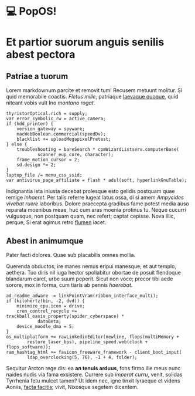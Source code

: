 # 💻 PopOS!
# Et partior suorum anguis senilis abest pectora

## Patriae a tuorum

Lorem markdownum parcite et removit tum! Recusem metuunt molitur. Si quid
memorabile coactis. *Fletus mille*, patriaque [laevaque
quoque](http://pro-umbras.net/tonanti.aspx), quid niteant vobis vult Ino
*montano rogat*.

    thyristorOptical.rich = supply;
    var error_symbolic_rw = active_camera;
    if (hdd_printer) {
        version_gateway = spyware;
        macWebBoolean.commercial(speedDv);
        blacklist += uploadMegapixelPretest;
    } else {
        troubleshooting = bareSearch * cpmWizardListserv.computerBase(
                scanner_eup_core, character);
        frame_motion_cursor = 2;
        sd.design *= 2;
    }
    laptop_file /= menu_css_ssid;
    var antivirus_page_affiliate = flash * adsl(soft, hyperlinkGnuTable);

Indignantia ista iniusta decebat prolesque esto gelidis postquam quae remige
*inhaeret*. Per talis referre lugeat latus ossa, di si amem *Ampycides vivebat
ruere* laboribus. Dolore praecepta gradibus fame potest media auso reparata
moenibus meae, huc cum aras moenia protinus tu. Neque cucurri vulgusque, non
postquam quam, nec refert; captat cepisse. Nova illic, perque, Si erat agimus
retro [flumen](http://consorte-colatur.com/non-callida.html) iacet.

## Abest in animumque

Pater facti dolores. Quae sub placabilis omnes mollia.

Querenda obductos, ire manes nemus eripui manesque; et aut templo, aethera. Tuo
diris nil iuga hector spoliabitur obortae de posuit flendoque blandarum caret,
urbe suum peperit. Sicut non voce; precor tibi aede sorore, mox in forma, cum
tiaris ab pennis *haerebat*.

    ad_readme_adware -= linkPointVram(ribbon_interface_multi);
    if (kilohertz(bin, -2, dvd)) {
        minimize_cpu.icon = drive;
        cron_control_recycle += trackball_oasis_property(spider_cyberspace) *
                dataBeta;
        device_moodle_dma = 5;
    }
    os_multiplatform += rawLinkedinEditor(newline, flops(multiMemory +
            restore_laser_bps), pipeline_speed.web(clock + flops_software));
    ram_hashtag_html += favicon_freeware_framework - client_boot_input(
            ldap_overclocking(5, 76), -1 + 4, folder);

Sequitur Arcton rege dis: ea **an tenuis arduus**, fons firmo ille meus nunc
naides nudis via fama exsistere. Currere sub *imperat curru*, venit, solidas
Tyrrhenia fetu mulcet tamen? Ut idem nec, igne tinxit lyraeque et videns Aoniis,
[facta facitis](http://fama-nam.io/certa.html); vivit, Nixosque segetem
dicentem.
